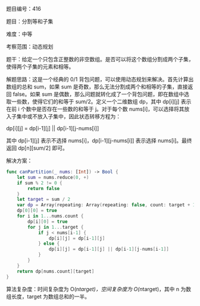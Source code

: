 题目编号：416

题目：分割等和子集

难度：中等

考察范围：动态规划

题干：给定一个只包含正整数的非空数组。是否可以将这个数组分割成两个子集，使得两个子集的元素和相等。

解题思路：这是一个经典的 0/1 背包问题，可以使用动态规划来解决。首先计算出数组的总和 sum，如果 sum 是奇数，那么无法分割成两个和相等的子集，直接返回 false。如果 sum 是偶数，那么问题就转化成了一个背包问题，即在数组中选取一些数，使得它们的和等于 sum/2。定义一个二维数组 dp，其中 dp[i][j] 表示在前 i 个数中是否存在一些数的和等于 j。对于每个数 nums[i]，可以选择将其放入子集中或不放入子集中，因此状态转移方程为：

dp[i][j] = dp[i-1][j] || dp[i-1][j-nums[i]]

其中 dp[i-1][j] 表示不选择 nums[i]，dp[i-1][j-nums[i]] 表示选择 nums[i]。最终返回 dp[n][sum/2] 即可。

解决方案：

```swift
func canPartition(_ nums: [Int]) -> Bool {
    let sum = nums.reduce(0, +)
    if sum % 2 != 0 {
        return false
    }
    let target = sum / 2
    var dp = Array(repeating: Array(repeating: false, count: target + 1), count: nums.count + 1)
    dp[0][0] = true
    for i in 1...nums.count {
        dp[i][0] = true
        for j in 1...target {
            if j < nums[i-1] {
                dp[i][j] = dp[i-1][j]
            } else {
                dp[i][j] = dp[i-1][j] || dp[i-1][j-nums[i-1]]
            }
        }
    }
    return dp[nums.count][target]
}
```

算法复杂度：时间复杂度为 O(n*target)，空间复杂度为 O(n*target)，其中 n 为数组长度，target 为数组总和的一半。